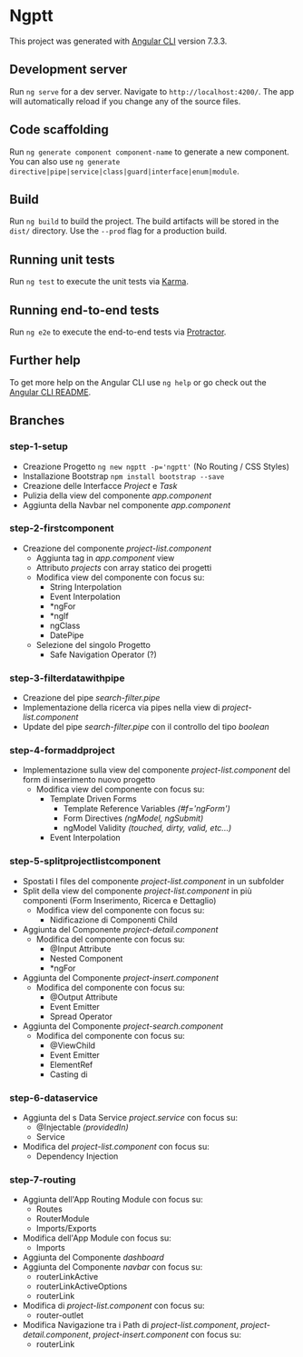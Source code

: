 # Ngptt

This project was generated with [Angular CLI](https://github.com/angular/angular-cli) version 7.3.3.

## Development server

Run `ng serve` for a dev server. Navigate to `http://localhost:4200/`. The app will automatically reload if you change any of the source files.

## Code scaffolding

Run `ng generate component component-name` to generate a new component. You can also use `ng generate directive|pipe|service|class|guard|interface|enum|module`.

## Build

Run `ng build` to build the project. The build artifacts will be stored in the `dist/` directory. Use the `--prod` flag for a production build.

## Running unit tests

Run `ng test` to execute the unit tests via [Karma](https://karma-runner.github.io).

## Running end-to-end tests

Run `ng e2e` to execute the end-to-end tests via [Protractor](http://www.protractortest.org/).

## Further help

To get more help on the Angular CLI use `ng help` or go check out the [Angular CLI README](https://github.com/angular/angular-cli/blob/master/README.md).

## Branches

### step-1-setup

- Creazione Progetto `ng new ngptt -p='ngptt'` (No Routing / CSS Styles)
- Installazione Bootstrap `npm install bootstrap --save`
- Creazione delle Interfacce *Project* e *Task*
- Pulizia della view del componente *app.component*
- Aggiunta della Navbar nel componente *app.component*

### step-2-firstcomponent

- Creazione del componente *project-list.component*
    - Aggiunta tag in *app.component* view
    - Attributo *projects* con array statico dei progetti
    - Modifica view del componente con focus su:
        - String Interpolation
        - Event Interpolation
        - *ngFor
        - *ngIf
        - ngClass
        - DatePipe
    - Selezione del singolo Progetto
        - Safe Navigation Operator (?)

### step-3-filterdatawithpipe

- Creazione del pipe *search-filter.pipe*
- Implementazione della ricerca via pipes nella view di *project-list.component*
- Update del pipe *search-filter.pipe* con il controllo del tipo _boolean_

### step-4-formaddproject

- Implementazione sulla view del componente *project-list.component* del form di inserimento nuovo progetto
    - Modifica view del componente con focus su:
        - Template Driven Forms
            - Template Reference Variables _(#f='ngForm')_
            - Form Directives _(ngModel, ngSubmit)_
            - ngModel Validity _(touched, dirty, valid, etc...)_
        - Event Interpolation

### step-5-splitprojectlistcomponent

- Spostati I files del componente *project-list.component* in un subfolder
- Split della view del componente *project-list.component* in più componenti (Form Inserimento, Ricerca e Dettaglio)
    - Modifica view del componente con focus su:
        - Nidificazione di Componenti Child
- Aggiunta del Componente *project-detail.component*
    - Modifica del componente con focus su:
        - @Input Attribute
        - Nested Component
        - *ngFor
- Aggiunta del Componente *project-insert.component*
    - Modifica del componente con focus su:
        - @Output Attribute
        - Event Emitter
        - Spread Operator
- Aggiunta del Componente *project-search.component*
    - Modifica del componente con focus su:
        - @ViewChild
        - Event Emitter
        - ElementRef
        - Casting di <HTMLInputElement>

### step-6-dataservice

- Aggiunta del s Data Service *project.service* con focus su:
    - @Injectable _(providedIn)_
    - Service
- Modifica del *project-list.component* con focus su:
    - Dependency Injection

### step-7-routing

- Aggiunta dell'App Routing Module con focus su:
    - Routes
    - RouterModule
    - Imports/Exports
- Modifica dell'App Module con focus su:
    - Imports
- Aggiunta del Componente *dashboard*
- Aggiunta del Componente *navbar* con focus su:
    - routerLinkActive
    - routerLinkActiveOptions
    - routerLink
- Modifica di *project-list.component* con focus su:
    - router-outlet
- Modifica Navigazione tra i Path di *project-list.component*, *project-detail.component*, *project-insert.component* con focus su:
    - routerLink
